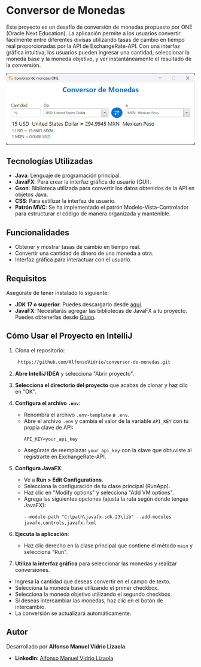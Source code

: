 # Conversor de Monedas

Este proyecto es un desafío de conversión de monedas propuesto por ONE (Oracle Next Education). La aplicación permite a los usuarios convertir fácilmente entre diferentes divisas utilizando tasas de cambio en tiempo real proporcionadas por la API de ExchangeRate-API. Con una interfaz gráfica intuitiva, los usuarios pueden ingresar una cantidad, seleccionar la moneda base y la moneda objetivo, y ver instantáneamente el resultado de la conversión.

<img src="screenshot.png" alt="Captura de Pantalla" width="600"/>


## Tecnologías Utilizadas

- **Java**: Lenguaje de programación principal.
- **JavaFX**: Para crear la interfaz gráfica de usuario (GUI).
- **Gson**: Biblioteca utilizada para convertir los datos obtenidos de la API en objetos Java.
- **CSS**: Para estilizar la interfaz de usuario.
- **Patrón MVC**: Se ha implementado el patrón Modelo-Vista-Controlador para estructurar el código de manera organizada y mantenible.

## Funcionalidades

- Obtener y mostrar tasas de cambio en tiempo real.
- Convertir una cantidad de dinero de una moneda a otra.
- Interfaz gráfica para interactuar con el usuario.

## Requisitos

Asegúrate de tener instalado lo siguiente:

- **JDK 17 o superior**: Puedes descargarlo desde [aquí](https://www.oracle.com/java/technologies/downloads/).
- **JavaFX**: Necesitarás agregar las bibliotecas de JavaFX a tu proyecto. Puedes obtenerlas desde [Gluon](https://gluonhq.com/products/javafx/).


## Cómo Usar el Proyecto en IntelliJ

1. Clona el repositorio:
   ```bash
    https://github.com/AlfonsoVidrio/conversor-de-monedas.git
   ```
2. **Abre IntelliJ IDEA** y selecciona "Abrir proyecto".

3. **Selecciona el directorio del proyecto** que acabas de clonar y haz clic en "OK".

4. **Configura el archivo `.env`**:
   - Renombra el archivo `.env-template` a `.env`.
   - Abre el archivo `.env` y cambia el valor de la variable `API_KEY` con tu propia clave de API:
     ```
     API_KEY=your_api_key
     ```
   - Asegúrate de reemplazar `your_api_key` con la clave que obtuviste al registrarte en ExchangeRate-API.

5. **Configura JavaFX**:
   - Ve a **Run > Edit Configurations**.
   - Selecciona la configuración de tu clase principal (RunApp).
   - Haz clic en "Modify options" y selecciona "Add VM options".
   - Agrega las siguientes opciones (ajusta la ruta según donde tengas JavaFX):
     ```
     --module-path "C:\path\javafx-sdk-23\lib" --add-modules javafx.controls,javafx.fxml
     ```

6. **Ejecuta la aplicación**:
   - Haz clic derecho en la clase principal que contiene el método `main` y selecciona "Run".

7. **Utiliza la interfaz gráfica** para seleccionar las monedas y realizar conversiones.

  - Ingresa la cantidad que deseas convertir en el campo de texto.
  - Selecciona la moneda base utilizando el primer checkbox.
  - Selecciona la moneda objetivo utilizando el segundo checkbox.
  - Si deseas intercambiar las monedas, haz clic en el botón de intercambio.
  - La conversión se actualizará automáticamente.

## Autor

Desarrollado por **Alfonso Manuel Vidrio Lizaola**.

- **LinkedIn**: [Alfonso Manuel Vidrio Lizaola](https://www.linkedin.com/in/alfonsomanuelvidriolizaola/)
